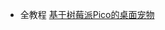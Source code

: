- 全教程 [基于树莓派Pico的桌面宠物](https://github.com/Liyulingyue/SimplestErniePet/tree/main/docs#%E5%9F%BA%E4%BA%8E%E6%A0%91%E8%8E%93%E6%B4%BEpico%E7%9A%84%E6%A1%8C%E9%9D%A2%E5%AE%A0%E7%89%A9)

